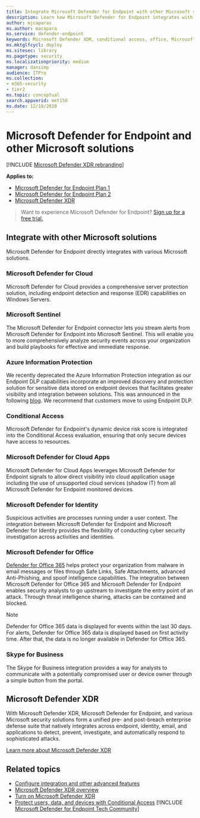 ```yaml
---
title: Integrate Microsoft Defender for Endpoint with other Microsoft solutions
description: Learn how Microsoft Defender for Endpoint integrates with other Microsoft solutions, including Microsoft Defender for Identity and Microsoft Defender for Cloud.
author: mjcaparas
ms.author: macapara
ms.service: defender-endpoint
keywords: Microsoft Defender XDR, conditional access, office, Microsoft Defender for Endpoint, microsoft defender for identity, microsoft defender for office, Microsoft Defender for Cloud, microsoft cloud app security, azure sentinel
ms.mktglfcycl: deploy
ms.sitesec: library
ms.pagetype: security
ms.localizationpriority: medium
manager: dansimp
audience: ITPro
ms.collection: 
- m365-security
- tier2
ms.topic: conceptual
search.appverid: met150
ms.date: 12/18/2020
---
```


# Microsoft Defender for Endpoint and other Microsoft solutions

[!INCLUDE [Microsoft Defender XDR rebranding](../../includes/microsoft-defender.md)]


**Applies to:**

- [Microsoft Defender for Endpoint Plan 1](https://go.microsoft.com/fwlink/p/?linkid=2154037)
- [Microsoft Defender for Endpoint Plan 2](https://go.microsoft.com/fwlink/?linkid=2154037)
- [Microsoft Defender XDR](https://go.microsoft.com/fwlink/?linkid=2118804)

> Want to experience Microsoft Defender for Endpoint? [Sign up for a free trial.](https://signup.microsoft.com/create-account/signup?products=7f379fee-c4f9-4278-b0a1-e4c8c2fcdf7e&ru=https://aka.ms/MDEp2OpenTrial?ocid=docs-wdatp-exposedapis-abovefoldlink)

## Integrate with other Microsoft solutions

Microsoft Defender for Endpoint directly integrates with various Microsoft solutions.

### Microsoft Defender for Cloud

Microsoft Defender for Cloud provides a comprehensive server protection solution, including endpoint detection and response (EDR) capabilities on Windows Servers.

### Microsoft Sentinel

The Microsoft Defender for Endpoint connector lets you stream alerts from Microsoft Defender for Endpoint into Microsoft Sentinel. This will enable you to more comprehensively analyze security events across your organization and build playbooks for effective and immediate response.

### Azure Information Protection

We recently deprecated the Azure Information Protection integration as our Endpoint DLP capabilities incorporate an improved discovery and protection solution for sensitive data stored on endpoint devices that facilitates greater visibility and integration between solutions. This was announced in the following [blog](https://techcommunity.microsoft.com/t5/microsoft-defender-for-endpoint/protecting-sensitive-information-on-devices/ba-p/2143555). We recommend that customers move to using Endpoint DLP.

### Conditional Access

Microsoft Defender for Endpoint's dynamic device risk score is integrated into the Conditional Access evaluation, ensuring that only secure devices have access to resources.

### Microsoft Defender for Cloud Apps

Microsoft Defender for Cloud Apps leverages Microsoft Defender for Endpoint signals to allow direct visibility into cloud application usage including the use of unsupported cloud services (shadow IT) from all Microsoft Defender for Endpoint monitored devices.

### Microsoft Defender for Identity

Suspicious activities are processes running under a user context. The integration between Microsoft Defender for Endpoint and Microsoft Defender for Identity provides the flexibility of conducting cyber security investigation across activities and identities.

### Microsoft Defender for Office

[Defender for Office 365](/microsoft-365/security/office-365-security/defender-for-office-365) helps protect your organization from malware in email messages or files through Safe Links, Safe Attachments, advanced Anti-Phishing, and spoof intelligence capabilities. The integration between Microsoft Defender for Office 365 and Microsoft Defender for Endpoint enables security analysts to go upstream to investigate the entry point of an attack. Through threat intelligence sharing, attacks can be contained and blocked.

> [!NOTE]
> Defender for Office 365 data is displayed for events within the last 30 days. For alerts, Defender for Office 365 data is displayed based on first activity time. After that, the data is no longer available in Defender for Office 365.

### Skype for Business

The Skype for Business integration provides a way for analysts to communicate with a potentially compromised user or device owner through a simple button from the portal.

<a name='microsoft-365-defender'></a>

## Microsoft Defender XDR

With Microsoft Defender XDR, Microsoft Defender for Endpoint, and various Microsoft security solutions form a unified pre- and post-breach enterprise defense suite that natively integrates across endpoint, identity, email, and applications to detect, prevent, investigate, and automatically respond to sophisticated attacks.

[Learn more about Microsoft Defender XDR](/microsoft-365/security/defender/microsoft-365-defender)

## Related topics

- [Configure integration and other advanced features](advanced-features.md)
- [Microsoft Defender XDR overview](/microsoft-365/security/defender/microsoft-365-defender)
- [Turn on Microsoft Defender XDR](/microsoft-365/security/defender/m365d-enable)
- [Protect users, data, and devices with Conditional Access](conditional-access.md)
[!INCLUDE [Microsoft Defender for Endpoint Tech Community](../../includes/defender-mde-techcommunity.md)]

